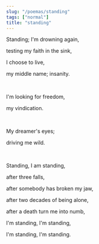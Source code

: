 ```yaml
---
slug: "/poemas/standing"
tags: ["normal"]
title: "standing"
---
```

Standing; I'm drowning again, 

testing my faith in the sink, 

I choose to live,

my middle name; insanity.

&nbsp;

I'm looking for freedom, 

my vindication.

&nbsp;

My dreamer's eyes;

driving me wild.

&nbsp;

Standing, I am standing, 

after three falls, 

after somebody has broken my jaw, 

after two decades of being alone, 

after a death turn me into numb,

I'm standing, I'm standing,

I'm standing, I'm standing.